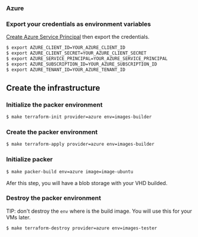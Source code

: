 ### Azure

### Export your credentials as environment variables

[Create Azure Service Principal](https://www.terraform.io/docs/providers/azurerm/authenticating_via_service_principal.html) then export the credentials.

```bash
$ export AZURE_CLIENT_ID=YOUR_AZURE_CLIENT_ID
$ export AZURE_CLIENT_SECRET=YOUR_AZURE_CLIENT_SECRET
$ export AZURE_SERVICE_PRINCIPAL=YOUR_AZURE_SERVICE_PRINCIPAL
$ export AZURE_SUBSCRIPTION_ID=YOUR_AZURE_SUBSCRIPTION_ID
$ export AZURE_TENANT_ID=YOUR_AZURE_TENANT_ID
```

## Create the infrastructure

### Initialize the packer environment

```bash
$ make terraform-init provider=azure env=images-builder
```

### Create the packer environment

```bash
$ make terraform-apply provider=azure env=images-builder
```

### Initialize packer

```bash
$ make packer-build env=azure image=image-ubuntu
```

Afer this step, you will have a blob storage with your VHD builded.

### Destroy the packer environment

TIP: don't destroy the `env` where is the build image. You will use this for your VMs later.

```bash
$ make terraform-destroy provider=azure env=images-tester
```
